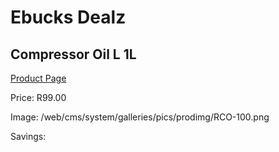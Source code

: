 
# Ebucks Dealz
## Compressor Oil L 1L
[Product Page](https://www.ebucks.com/web/shop/productSelected.do?prodId=1200606555&catId=370101825)

Price: R99.00

Image: /web/cms/system/galleries/pics/prodimg/RCO-100.png

Savings: 


	
